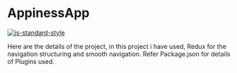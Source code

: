 #  AppinessApp
[![js-standard-style](https://img.shields.io/badge/code%20style-standard-brightgreen.svg?style=flat)](http://standardjs.com/)


Here are the details of the project, 
in this project i have used, Redux for the navigation structuring and smooth navigation.
Refer Package.json for details of Plugins used. 
